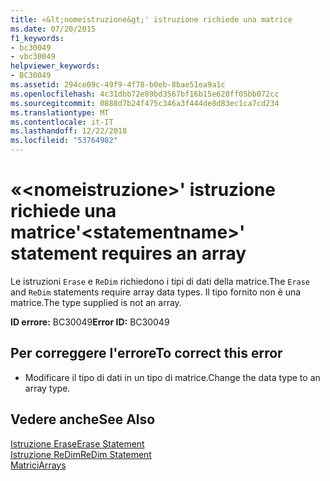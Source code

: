 ```yaml
---
title: «&lt;nomeistruzione&gt;' istruzione richiede una matrice
ms.date: 07/20/2015
f1_keywords:
- bc30049
- vbc30049
helpviewer_keywords:
- BC30049
ms.assetid: 294ce09c-49f9-4f78-b0eb-8bae51ea9a1c
ms.openlocfilehash: 4c31dbb72e89bd3567bf16b15e620ff05bb072cc
ms.sourcegitcommit: 0888d7b24f475c346a3f444de8d83ec1ca7cd234
ms.translationtype: MT
ms.contentlocale: it-IT
ms.lasthandoff: 12/22/2018
ms.locfileid: "53764982"
---
```

# <a name="ltstatementnamegt-statement-requires-an-array"></a><span data-ttu-id="3f7a9-102">«&lt;nomeistruzione&gt;' istruzione richiede una matrice</span><span class="sxs-lookup"><span data-stu-id="3f7a9-102">'&lt;statementname&gt;' statement requires an array</span></span>
<span data-ttu-id="3f7a9-103">Le istruzioni `Erase` e `ReDim` richiedono i tipi di dati della matrice.</span><span class="sxs-lookup"><span data-stu-id="3f7a9-103">The `Erase` and `ReDim` statements require array data types.</span></span> <span data-ttu-id="3f7a9-104">Il tipo fornito non è una matrice.</span><span class="sxs-lookup"><span data-stu-id="3f7a9-104">The type supplied is not an array.</span></span>  
  
 <span data-ttu-id="3f7a9-105">**ID errore:** BC30049</span><span class="sxs-lookup"><span data-stu-id="3f7a9-105">**Error ID:** BC30049</span></span>  
  
## <a name="to-correct-this-error"></a><span data-ttu-id="3f7a9-106">Per correggere l'errore</span><span class="sxs-lookup"><span data-stu-id="3f7a9-106">To correct this error</span></span>  
  
-   <span data-ttu-id="3f7a9-107">Modificare il tipo di dati in un tipo di matrice.</span><span class="sxs-lookup"><span data-stu-id="3f7a9-107">Change the data type to an array type.</span></span>  
  
## <a name="see-also"></a><span data-ttu-id="3f7a9-108">Vedere anche</span><span class="sxs-lookup"><span data-stu-id="3f7a9-108">See Also</span></span>  
 [<span data-ttu-id="3f7a9-109">Istruzione Erase</span><span class="sxs-lookup"><span data-stu-id="3f7a9-109">Erase Statement</span></span>](../../visual-basic/language-reference/statements/erase-statement.md)  
 [<span data-ttu-id="3f7a9-110">Istruzione ReDim</span><span class="sxs-lookup"><span data-stu-id="3f7a9-110">ReDim Statement</span></span>](../../visual-basic/language-reference/statements/redim-statement.md)  
 [<span data-ttu-id="3f7a9-111">Matrici</span><span class="sxs-lookup"><span data-stu-id="3f7a9-111">Arrays</span></span>](../../visual-basic/programming-guide/language-features/arrays/index.md)
